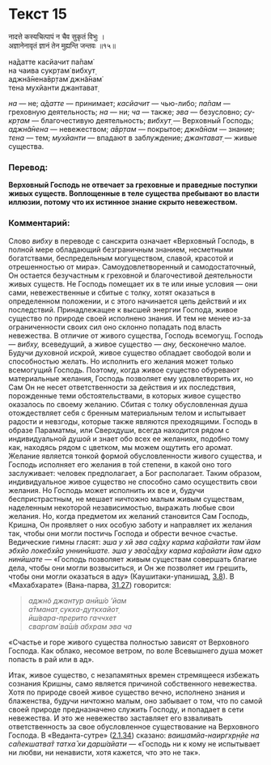# Текст 15

नादत्ते कस्यचित्पापं न चैव सुकृतं विभुः ।  
अज्ञानेनावृतं ज्ञानं तेन मुह्यन्ति जन्तवः ॥१५॥

на̄датте касйачит па̄пам̇  
на чаива сукр̣там̇ вибхут̣  
аджн̃а̄нена̄вр̣там̇ джн̃а̄нам̇  
тена мухйанти джантават̣

_на_ — не; _а̄датте_ — принимает; _касйачит_ — чью-либо; _па̄пам_ — греховную деятельность; _на_ — ни; _ча_ — также; _эва_ — безусловно; _су-кр̣там_ — благочестивую деятельность; _вибхут̣_ — Верховный Господь; _аджн̃а̄нена_ — невежеством; _а̄вр̣там_ — покрытое; _джн̃а̄нам_ — знание; _тена_ — тем; _мухйанти_ — впадают в заблуждение; _джантават̣_ — живые существа.

### Перевод:

**Верховный Господь не отвечает за греховные и праведные поступки живых существ. Воплощенные в теле существа пребывают во власти иллюзии, потому что их истинное знание скрыто невежеством.**

### Комментарий:

Слово _вибху_ в переводе с санскрита означает «Верховный Господь, в полной мере обладающий безграничным знанием, несметными богатствами, беспредельным могуществом, славой, красотой и отрешенностью от мира». Самоудовлетворенный и самодостаточный, Он остается безучастным к греховной и благочестивой деятельности живых существ. Не Господь помещает их в те или иные условия — они сами, невежественные и сбитые с толку, хотят оказаться в определенном положении, и с этого начинается цепь действий и их последствий. Принадлежащее к высшей энергии Господа, живое существо по природе своей исполнено знания. И тем не менее из-за ограниченности своих сил оно склонно попадать под власть невежества. В отличие от живого существа, Господь всемогущ. Господь — _вибху,_ всеведущий, а живое существо — _ану,_ бесконечно малое. Будучи духовной искрой, живое существо обладает свободой воли и способностью желать. Но исполнить его желания может только всемогущий Господь. Поэтому, когда живое существо обуревают материальные желания, Господь позволяет ему удовлетворить их, но Сам Он не несет ответственности за действия и их последствия, порожденные теми обстоятельствами, в которых живое существо оказалось по своему желанию. Сбитая с толку обусловленная душа отождествляет себя с бренным материальным телом и испытывает радости и невзгоды, которые также являются преходящими. Господь в образе Параматмы, или Сверхдуши, всегда находится рядом с индивидуальной душой и знает обо всех ее желаниях, подобно тому как, находясь рядом с цветком, мы можем ощутить его аромат. Желание является тонкой формой обусловленности живого существа, и Господь исполняет его желания в той степени, в какой оно того заслуживает: человек предполагает, а Бог располагает. Таким образом, индивидуальное живое существо не способно само осуществить свои желания. Но Господь может исполнить их все и, будучи беспристрастным, не мешает ничтожно малым живым существам, наделенным некоторой независимостью, выражать любые свои желания. Но, когда предметом их желаний становится Сам Господь, Кришна, Он проявляет о них особую заботу и направляет их желания так, чтобы они могли постичь Господа и обрести вечное счастье. Ведические гимны гласят: _эша у хй эва са̄дху карма ка̄райати там̇ йам эбхйо локебхйа уннинӣшате. эша у эва̄са̄дху карма ка̄райати йам адхо нинӣшате_ — «Господь позволяет живым существам совершать благие дела, чтобы они могли возвыситься, и Он же позволяет им грешить, чтобы они могли оказаться в аду» (Каушитаки-упанишад, [3.8](#)). В «Махабхарате» (Вана-парва, [31.27](#)) говорится:

> _аджн̃о джантур анӣш́о ’йам  
> а̄тманат̣ сукха-дут̣кхайот̣  
> ӣш́вара-прерито гаччхет  
> сваргам̇ ва̄ш́в абхрам эва ча_

«Счастье и горе живого существа полностью зависят от Верховного Господа. Как облако, несомое ветром, по воле Всевышнего душа может попасть в рай или в ад».

Итак, живое существо, с незапамятных времен стремящееся избежать сознания Кришны, само является причиной собственного невежества. Хотя по природе своей живое существо вечно, исполнено знания и блаженства, будучи ничтожно малым, оно забывает о том, что по самой своей природе предназначено служить Господу, и попадает в сети невежества. И это же невежество заставляет его взваливать ответственность за свое обусловленное существование на Верховного Господа. В «Веданта-сутре» ([2.1.34](#)) сказано: _ваишамйа-наиргхр̣н̣йе на са̄пекшатва̄т татха̄ хи дарш́айати —_ «Господь ни к кому не испытывает ни любви, ни ненависти, хотя кажется, что это не так».